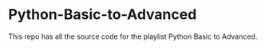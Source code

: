 # Python-Basic-to-Advanced
This repo has all the source code for the playlist Python Basic to Advanced. 
